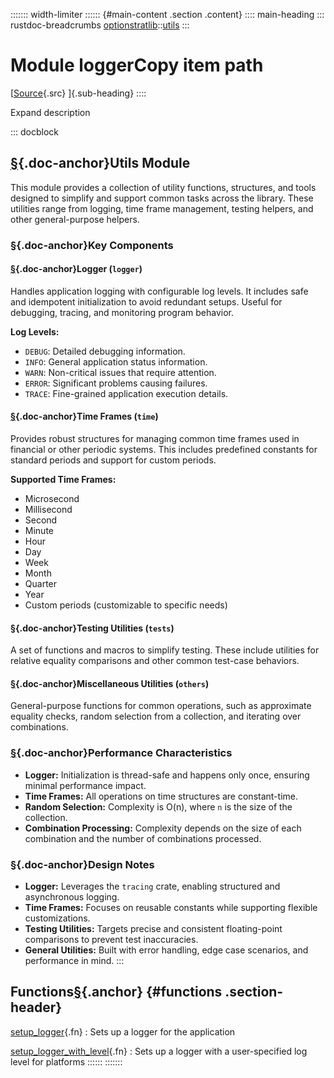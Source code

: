 ::::::: width-limiter
:::::: {#main-content .section .content}
:::: main-heading
::: rustdoc-breadcrumbs
[optionstratlib](../../index.html)::[utils](../index.html)
:::

# Module loggerCopy item path

[[Source](../../../src/optionstratlib/utils/logger.rs.html#1-373){.src}
]{.sub-heading}
::::

Expand description

::: docblock
## [§](#utils-module){.doc-anchor}Utils Module

This module provides a collection of utility functions, structures, and
tools designed to simplify and support common tasks across the library.
These utilities range from logging, time frame management, testing
helpers, and other general-purpose helpers.

### [§](#key-components){.doc-anchor}Key Components

#### [§](#logger-logger){.doc-anchor}Logger (`logger`)

Handles application logging with configurable log levels. It includes
safe and idempotent initialization to avoid redundant setups. Useful for
debugging, tracing, and monitoring program behavior.

**Log Levels:**

- `DEBUG`: Detailed debugging information.
- `INFO`: General application status information.
- `WARN`: Non-critical issues that require attention.
- `ERROR`: Significant problems causing failures.
- `TRACE`: Fine-grained application execution details.

#### [§](#time-frames-time){.doc-anchor}Time Frames (`time`)

Provides robust structures for managing common time frames used in
financial or other periodic systems. This includes predefined constants
for standard periods and support for custom periods.

**Supported Time Frames:**

- Microsecond
- Millisecond
- Second
- Minute
- Hour
- Day
- Week
- Month
- Quarter
- Year
- Custom periods (customizable to specific needs)

#### [§](#testing-utilities-tests){.doc-anchor}Testing Utilities (`tests`)

A set of functions and macros to simplify testing. These include
utilities for relative equality comparisons and other common test-case
behaviors.

#### [§](#miscellaneous-utilities-others){.doc-anchor}Miscellaneous Utilities (`others`)

General-purpose functions for common operations, such as approximate
equality checks, random selection from a collection, and iterating over
combinations.

### [§](#performance-characteristics){.doc-anchor}Performance Characteristics

- **Logger:** Initialization is thread-safe and happens only once,
  ensuring minimal performance impact.
- **Time Frames:** All operations on time structures are constant-time.
- **Random Selection:** Complexity is O(n), where `n` is the size of the
  collection.
- **Combination Processing:** Complexity depends on the size of each
  combination and the number of combinations processed.

### [§](#design-notes){.doc-anchor}Design Notes

- **Logger:** Leverages the `tracing` crate, enabling structured and
  asynchronous logging.
- **Time Frames:** Focuses on reusable constants while supporting
  flexible customizations.
- **Testing Utilities:** Targets precise and consistent floating-point
  comparisons to prevent test inaccuracies.
- **General Utilities:** Built with error handling, edge case scenarios,
  and performance in mind.
:::

## Functions[§](#functions){.anchor} {#functions .section-header}

[setup_logger](fn.setup_logger.html "fn optionstratlib::utils::logger::setup_logger"){.fn}
:   Sets up a logger for the application

[setup_logger_with_level](fn.setup_logger_with_level.html "fn optionstratlib::utils::logger::setup_logger_with_level"){.fn}
:   Sets up a logger with a user-specified log level for platforms
::::::
:::::::
